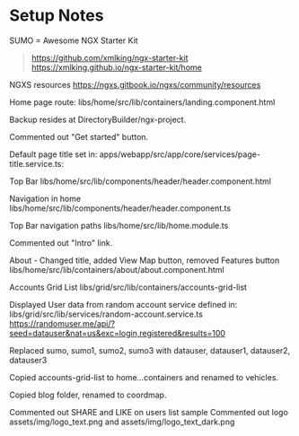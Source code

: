 # Setup Notes

SUMO = Awesome NGX Starter Kit
> https://github.com/xmlking/ngx-starter-kit
> https://xmlking.github.io/ngx-starter-kit/home

NGXS resources
https://ngxs.gitbook.io/ngxs/community/resources


Home page route:
libs/home/src/lib/containers/landing.component.html

Backup resides at DirectoryBuilder/ngx-project.

Commented out "Get started" button.

Default page title set in:
apps/webapp/src/app/core/services/page-title.service.ts:

Top Bar
libs/home/src/lib/components/header/header.component.html

Navigation in home
libs/home/src/lib/components/header/header.component.ts

Top Bar navigation paths
libs/home/src/lib/home.module.ts

Commented out "Intro" link.

About - Changed title, added View Map button, removed Features button
libs/home/src/lib/containers/about/about.component.html

Accounts Grid List
libs/grid/src/lib/containers/accounts-grid-list

Displayed User data from random account service defined in:
libs/grid/src/lib/services/random-account.service.ts
https://randomuser.me/api/?seed=datauser&nat=us&exc=login,registered&results=100

Replaced sumo, sumo1, sumo2, sumo3 with datauser, datauser1, datauser2, datauser3

Copied accounts-grid-list to home...containers and renamed to vehicles.

Copied blog folder, renamed to coordmap.

Commented out SHARE and LIKE on users list sample
Commented out logo assets/img/logo_text.png and assets/img/logo_text_dark.png